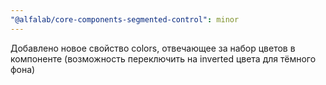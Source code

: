```yaml
---
"@alfalab/core-components-segmented-control": minor
---
```


Добавлено новое свойство colors, отвечающее за набор цветов в компоненте (возможность переключить на inverted цвета для тёмного фона)
